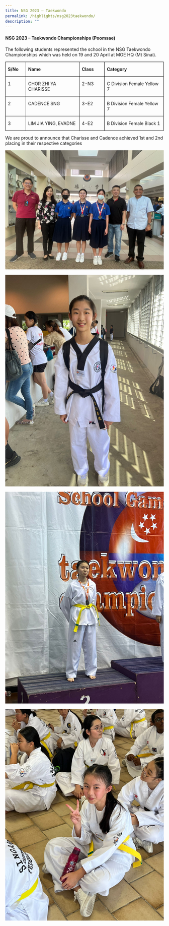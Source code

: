```yaml
---
title: NSG 2023 – Taekwondo
permalink: /highlights/nsg2023taekwondo/
description: ""
---
```

#### **NSG 2023 – Taekwondo Championships (Poomsae)**

The following students represented the school in the NSG Taekwondo Championships which was held on 19 and 20 April at MOE HQ (Mt Sinai).

<table class="MsoNormalTable" border="0" cellspacing="0" cellpadding="0" style="border-collapse:collapse;mso-yfti-tbllook:1184;mso-padding-alt:0in 0in 0in 0in"><tbody><tr style="mso-yfti-irow:0;mso-yfti-firstrow:yes;height:13.85pt"><td width="54" valign="top" style="width:40.25pt;border:solid windowtext 1.0pt;
  padding:0in 5.4pt 0in 5.4pt;height:13.85pt"><p class="MsoNormal"><b><span lang="EN-SG" style="mso-ansi-language:EN-SG;
  mso-fareast-language:ZH-CN">S/No</span></b></p></td><td width="180" valign="top" style="width:135.0pt;border:solid windowtext 1.0pt;
  border-left:none;padding:0in 5.4pt 0in 5.4pt;height:13.85pt"><p class="MsoNormal"><b><span lang="EN-SG" style="mso-ansi-language:EN-SG;
  mso-fareast-language:ZH-CN">Name</span></b></p></td><td width="72" valign="top" style="width:.75in;border:solid windowtext 1.0pt;
  border-left:none;padding:0in 5.4pt 0in 5.4pt;height:13.85pt"><p class="MsoNormal"><b><span lang="EN-SG" style="mso-ansi-language:EN-SG;
  mso-fareast-language:ZH-CN">Class</span></b></p></td><td width="204" valign="top" style="width:153.0pt;border:solid windowtext 1.0pt;
  border-left:none;padding:0in 5.4pt 0in 5.4pt;height:13.85pt"><p class="MsoNormal"><b><span lang="EN-SG" style="mso-ansi-language:EN-SG;
  mso-fareast-language:ZH-CN">Category</span></b></p></td></tr><tr style="mso-yfti-irow:1"><td width="54" valign="top" style="width:40.25pt;border:solid windowtext 1.0pt;
  border-top:none;padding:0in 5.4pt 0in 5.4pt"><p class="MsoNormal"><span lang="EN-SG" style="mso-ansi-language:EN-SG;
  mso-fareast-language:ZH-CN">1</span></p></td><td width="180" valign="top" style="width:135.0pt;border-top:none;border-left:
  none;border-bottom:solid windowtext 1.0pt;border-right:solid windowtext 1.0pt;
  padding:0in 5.4pt 0in 5.4pt"><p class="MsoNormal"><span lang="EN-SG" style="mso-ansi-language:EN-SG;
  mso-fareast-language:ZH-CN">CHOR ZHI YA CHARISSE</span></p></td><td width="72" valign="top" style="width:.75in;border-top:none;border-left:none;
  border-bottom:solid windowtext 1.0pt;border-right:solid windowtext 1.0pt;
  padding:0in 5.4pt 0in 5.4pt"><p class="MsoNormal"><span lang="EN-SG" style="mso-ansi-language:EN-SG;
  mso-fareast-language:ZH-CN">2-N3</span></p></td><td width="204" valign="top" style="width:153.0pt;border-top:none;border-left:
  none;border-bottom:solid windowtext 1.0pt;border-right:solid windowtext 1.0pt;
  padding:0in 5.4pt 0in 5.4pt"><p class="MsoNormal"><span lang="EN-SG" style="mso-ansi-language:EN-SG;
  mso-fareast-language:ZH-CN">C Division Female Yellow 7</span></p></td></tr><tr style="mso-yfti-irow:2"><td width="54" valign="top" style="width:40.25pt;border:solid windowtext 1.0pt;
  border-top:none;padding:0in 5.4pt 0in 5.4pt"><p class="MsoNormal"><span lang="EN-SG" style="mso-ansi-language:EN-SG;
  mso-fareast-language:ZH-CN">2</span></p></td><td width="180" valign="top" style="width:135.0pt;border-top:none;border-left:
  none;border-bottom:solid windowtext 1.0pt;border-right:solid windowtext 1.0pt;
  padding:0in 5.4pt 0in 5.4pt"><p class="MsoNormal"><span lang="EN-SG" style="mso-ansi-language:EN-SG;
  mso-fareast-language:ZH-CN">CADENCE SNG</span></p></td><td width="72" valign="top" style="width:.75in;border-top:none;border-left:none;
  border-bottom:solid windowtext 1.0pt;border-right:solid windowtext 1.0pt;
  padding:0in 5.4pt 0in 5.4pt"><p class="MsoNormal"><span lang="EN-SG" style="mso-ansi-language:EN-SG;
  mso-fareast-language:ZH-CN">3-E2</span></p></td><td width="204" valign="top" style="width:153.0pt;border-top:none;border-left:
  none;border-bottom:solid windowtext 1.0pt;border-right:solid windowtext 1.0pt;
  padding:0in 5.4pt 0in 5.4pt"><p class="MsoNormal"><span lang="EN-SG" style="mso-ansi-language:EN-SG;
  mso-fareast-language:ZH-CN">B Division Female Yellow 7</span></p></td></tr><tr style="mso-yfti-irow:3;mso-yfti-lastrow:yes"><td width="54" valign="top" style="width:40.25pt;border:solid windowtext 1.0pt;
  border-top:none;padding:0in 5.4pt 0in 5.4pt"><p class="MsoNormal"><span lang="EN-SG" style="mso-ansi-language:EN-SG;
  mso-fareast-language:ZH-CN">3</span></p></td><td width="180" valign="top" style="width:135.0pt;border-top:none;border-left:
  none;border-bottom:solid windowtext 1.0pt;border-right:solid windowtext 1.0pt;
  padding:0in 5.4pt 0in 5.4pt"><p class="MsoNormal"><span lang="EN-SG" style="mso-ansi-language:EN-SG;
  mso-fareast-language:ZH-CN">LIM JIA YING, EVADNE</span></p></td><td width="72" valign="top" style="width:.75in;border-top:none;border-left:none;
  border-bottom:solid windowtext 1.0pt;border-right:solid windowtext 1.0pt;
  padding:0in 5.4pt 0in 5.4pt"><p class="MsoNormal"><span lang="EN-SG" style="mso-ansi-language:EN-SG;
  mso-fareast-language:ZH-CN">4-E2</span></p></td><td width="204" valign="top" style="width:153.0pt;border-top:none;border-left:
  none;border-bottom:solid windowtext 1.0pt;border-right:solid windowtext 1.0pt;
  padding:0in 5.4pt 0in 5.4pt"><p class="MsoNormal"><span lang="EN-SG" style="mso-ansi-language:EN-SG;
  mso-fareast-language:ZH-CN">B Division Female Black 1</span></p></td></tr></tbody></table>
	
We are proud to announce that Charisse and Cadence achieved 1st and 2nd placing in their respective categories

![](/images/NV%20Highlights/taekwondo%201.jpeg)

![](/images/NV%20Highlights/taekwondo%202.jpeg)

![](/images/NV%20Highlights/taekwondo%203.jpeg)

![](/images/NV%20Highlights/taekwondo%204.jpeg)